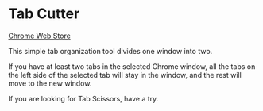 # Tab Cutter

[Chrome Web Store](https://chrome.google.com/webstore/detail/tab-cutter/mekmindbhhjinkmgdjabpgfkaekhmgkj)

This simple tab organization tool divides one window into two.

If you have at least two tabs in the selected Chrome window, all the tabs on the left side of the selected tab will stay in the window, and the rest will move to the new window.

If you are looking for Tab Scissors, have a try.
